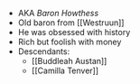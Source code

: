 - AKA *Baron Howthess*
- Old baron from [[Westruun]]
- He was obsessed with history
- Rich but foolish with money
- Descendants:
	- [[Buddleah Austan]]
	- [[Camilla Tenver]]